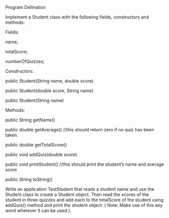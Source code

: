 Program Defination 


Implement a Student class with the following fields, constructors and methods:

Fields: 

name;

totalScore;

numberOfQuizzes;

Constructors:

public Student(String name, double score) 

public Student(double score, String name) 

public Student(String name)

Methods:

public String getName()

public double getAverage() //this should return zero if no quiz has been taken.

public double getTotalScore()

public void addQuiz(double score)

public void printStudent() //this should print the student’s name and average score 

public String toString()

Write an application TestStudent that reads a student name and use the Student class to create a Student object. 
Then read the scores of the student in three quizzes and add each to the totalScore of the student using addQuiz() method and print the student object.
( Note: Make use of this key word wherever it can be used ).
